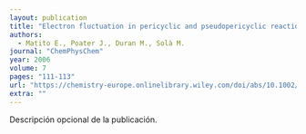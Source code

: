 ```yaml
---
layout: publication
title: "Electron fluctuation in pericyclic and pseudopericyclic reactions"
authors:
  - Matito E., Poater J., Duran M., Solà M.
journal: "ChemPhysChem"
year: 2006
volume: 7
pages: "111-113"
url: "https://chemistry-europe.onlinelibrary.wiley.com/doi/abs/10.1002/cphc.200500446"
extra: ""
---
```


Descripción opcional de la publicación.
